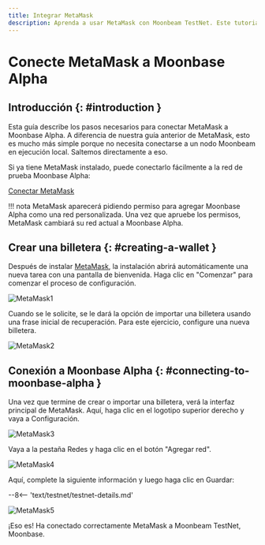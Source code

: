 ```yaml
---
title: Integrar MetaMask
description: Aprenda a usar MetaMask con Moonbeam TestNet. Este tutorial le muestra cómo conectar una instalación predeterminada de MetaMask a Moonbase Alpha.
---
```


# Conecte MetaMask a Moonbase Alpha

## Introducción {: #introduction } 

Esta guía describe los pasos necesarios para conectar MetaMask a Moonbase Alpha. A diferencia de nuestra guía anterior de MetaMask, esto es mucho más simple porque no necesita conectarse a un nodo Moonbeam en ejecución local. Saltemos directamente a eso.

Si ya tiene MetaMask instalado, puede conectarlo fácilmente a la red de prueba Moonbase Alpha:

<div class="button-wrapper">
    <a href="#" class="md-button connectMetaMask" value="moonbase">Conectar MetaMask</a>
</div>

!!! nota
    MetaMask aparecerá pidiendo permiso para agregar Moonbase Alpha como una red personalizada. Una vez que apruebe los permisos, MetaMask cambiará su red actual a Moonbase Alpha.
    
## Crear una billetera {: #creating-a-wallet }

Después de instalar [MetaMask](https://metamask.io),  la instalación abrirá automáticamente una nueva tarea con una pantalla de bienvenida. Haga clic en "Comenzar" para comenzar el proceso de configuración.

![MetaMask1](/images/tokens/connect/metamask/metamask-1.png)

Cuando se le solicite, se le dará la opción de importar una billetera usando una frase inicial de recuperación. Para este ejercicio, configure una nueva billetera.

![MetaMask2](/images/tokens/connect/metamask/metamask-2.png)

## Conexión a Moonbase Alpha {: #connecting-to-moonbase-alpha } 

Una vez que termine de crear o importar una billetera, verá la interfaz principal de MetaMask. Aquí, haga clic en el logotipo superior derecho y vaya a Configuración.

![MetaMask3](/images/tokens/connect/metamask/metamask-6.png)

Vaya a la pestaña Redes y haga clic en el botón "Agregar red".

![MetaMask4](/images/tokens/connect/metamask/metamask-7.png)

Aquí, complete la siguiente información y luego haga clic en Guardar:

--8<-- 'text/testnet/testnet-details.md'

![MetaMask5](/images/tokens/connect/metamask/metamask-8.png)

¡Eso es! Ha conectado correctamente MetaMask a Moonbeam TestNet, Moonbase.
